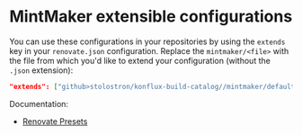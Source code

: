 # MintMaker extensible configurations

You can use these configurations in your repositories by using the `extends` key in your
`renovate.json` configuration. Replace the `mintmaker/<file>` with the file from which you'd like 
to extend your configuration (without the `.json` extension):

```json
"extends": ["github>stolostron/konflux-build-catalog//mintmaker/default"]
```

Documentation:
- [Renovate Presets](https://docs.renovatebot.com/config-presets/#github-hosted-presets)
